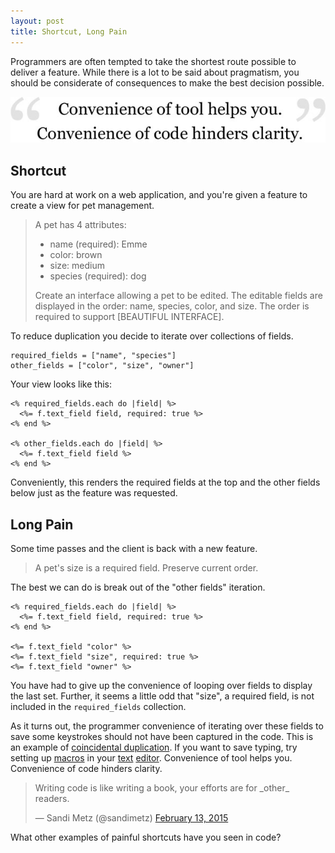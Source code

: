 ```yaml
---
layout: post
title: Shortcut, Long Pain
---
```


Programmers are often tempted to take the shortest route possible to deliver a
feature. While there is a lot to be said about pragmatism, you should be
considerate of consequences to make the best decision possible.

![Convenience of code hinders clarity](/img/blog/2015/02/convenience-hinders-clarity.jpg)

## Shortcut

You are hard at work on a web application, and you're given a feature to create
a view for pet management.

> A pet has 4 attributes:
>
> * name (required): Emme
> * color: brown
> * size: medium
> * species (required): dog
>
> Create an interface allowing a pet to be edited. The editable fields are
> displayed in the order: name, species, color, and size. The order is
> required to support [BEAUTIFUL INTERFACE].

To reduce duplication you decide to iterate over collections of fields.

~~~
required_fields = ["name", "species"]
other_fields = ["color", "size", "owner"]
~~~

Your view looks like this:

~~~
<% required_fields.each do |field| %>
  <%= f.text_field field, required: true %>
<% end %>

<% other_fields.each do |field| %>
  <%= f.text_field field %>
<% end %>
~~~

Conveniently, this renders the required fields at the top and the other fields
below just as the feature was requested.

## Long Pain

Some time passes and the client is back with a new feature.

> A pet's size is a required field. Preserve current order.

The best we can do is break out of the "other fields" iteration.

~~~
<% required_fields.each do |field| %>
  <%= f.text_field field, required: true %>
<% end %>

<%= f.text_field "color" %>
<%= f.text_field "size", required: true %>
<%= f.text_field "owner" %>
~~~

You have had to give up the convenience of looping over fields to display
the last set. Further, it seems a little odd that "size", a required field, is
not included in the `required_fields` collection.

As it turns out, the programmer convenience of iterating over these fields to
save some keystrokes should not have been captured in the code. This is an
example of [coincidental duplication](coincidental-duplication). If you want
to save typing, try setting up [macros](emmet) in your [text](vim-macros)
[editor](sublime-macros). Convenience of tool helps you. Convenience of code
hinders clarity.

<blockquote class="twitter-tweet" lang="en"><p>Writing code is like writing a book, your efforts are for _other_ readers.</p>&mdash; Sandi Metz (@sandimetz) <a href="https://twitter.com/sandimetz/status/566273151315623938">February 13, 2015</a></blockquote>
<script async src="//platform.twitter.com/widgets.js" charset="utf-8"></script>

What other examples of painful shortcuts have you seen in code?

[coincidental-duplication]: http://www.rubytapas.com/episodes/89-Coincidental-Duplication
[emmet]: http://mattn.github.io/emmet-vim
[vim-macros]: http://vim.wikia.com/wiki/Macros
[sublime-macros]: http://sublimetext.info/docs/en/extensibility/macros.html

